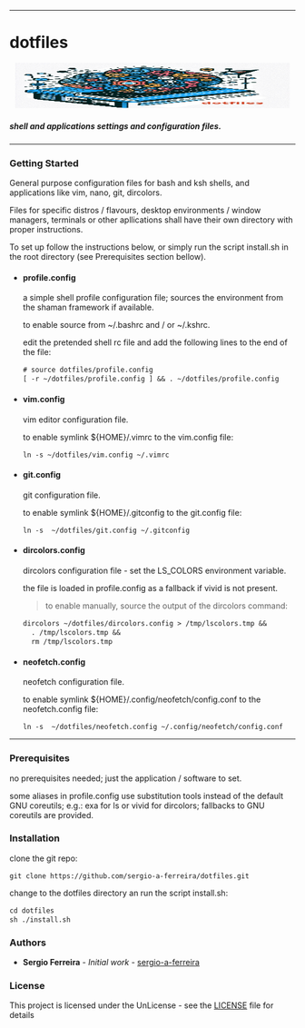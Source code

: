 * * *

# dotfiles #

<p align="center">
<img alt="Logo" src="https://github.com/sergio-a-ferreira/dotfiles/blob/main/assets/dotfiles.jpeg" style="width:96%; height:80px;">
</p>

##### shell and applications settings and configuration files. #####

* * *

### Getting Started ###
General purpose configuration files for bash and ksh shells, and applications like vim, nano, git, dircolors.

Files for specific distros / flavours, desktop environments / window managers, terminals or other apllications shall have their own directory with proper instructions.

To set up follow the instructions below, or simply run the script install.sh in the root directory (see Prerequisites section bellow).


- #### profile.config ####

  a simple shell profile configuration file; sources the environment from the shaman framework if available.

  to enable source from ~/.bashrc and / or ~/.kshrc.

  edit the pretended shell rc file and add the following lines to the end of the file:

  ```
  # source dotfiles/profile.config
  [ -r ~/dotfiles/profile.config ] && . ~/dotfiles/profile.config
  ```

- #### vim.config ####

  vim editor configuration file.

  to enable symlink ${HOME}/.vimrc to the vim.config file:

  ```
  ln -s ~/dotfiles/vim.config ~/.vimrc
  ```

- #### git.config ####

  git configuration file.

  to enable symlink ${HOME}/.gitconfig to the git.config file:

  ```
  ln -s  ~/dotfiles/git.config ~/.gitconfig
  ```

- #### dircolors.config ####

  dircolors configuration file - set the LS_COLORS environment variable.

  the file is loaded in profile.config as a fallback if vivid is not present.

  > to enable manually, source the output of the dircolors command:
  ```
  dircolors ~/dotfiles/dircolors.config > /tmp/lscolors.tmp &&
    . /tmp/lscolors.tmp &&
    rm /tmp/lscolors.tmp
  ```

- #### neofetch.config ####

  neofetch configuration file.

  to enable symlink ${HOME}/.config/neofetch/config.conf to the neofetch.config file:

  ```
  ln -s  ~/dotfiles/neofetch.config ~/.config/neofetch/config.conf

  ```

* * * 

### Prerequisites ###

no prerequisites needed; just the application / software to set.

some aliases in profile.config use substitution tools instead of the default GNU coreutils; e.g.: exa for ls or vivid for dircolors; fallbacks to GNU coreutils are provided.

### Installation ###

clone the git repo:

```
git clone https://github.com/sergio-a-ferreira/dotfiles.git
```

change to the dotfiles directory an run the script install.sh:

```
cd dotfiles
sh ./install.sh
```

### Authors ###

* **Sergio Ferreira** - *Initial work* - [sergio-a-ferreira](https://github.com/sergio-a-ferreira)


### License ####

This project is licensed under the UnLicense - see the [LICENSE](LICENSE) file for details
